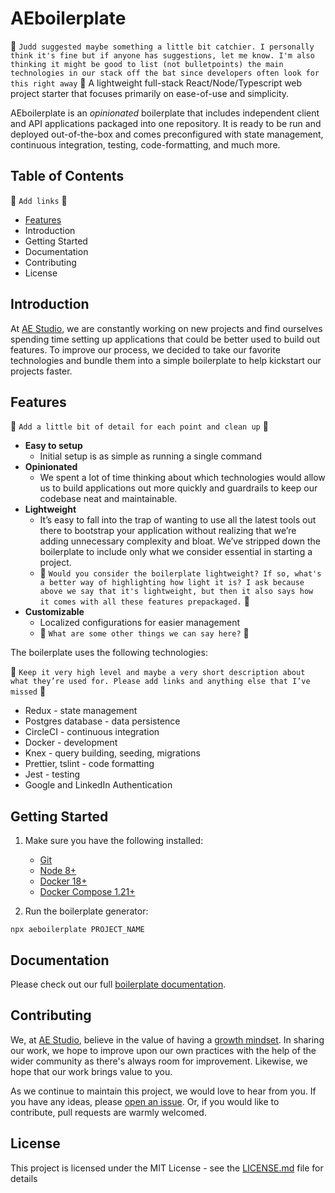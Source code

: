 # AEboilerplate

:poop: `Judd suggested maybe something a little bit catchier. I personally think it's fine but if anyone has suggestions, let me know. I'm also thinking it might be good to list (not bulletpoints) the main technologies in our stack off the bat since developers often look for this right away` :poop:
A lightweight full-stack React/Node/Typescript web project starter that focuses primarily on ease-of-use and simplicity.

AEboilerplate is an *opinionated* boilerplate that includes independent client and API applications packaged into one repository. It is ready to be run and deployed out-of-the-box and comes preconfigured with state management, continuous integration, testing, code-formatting, and much more.


## Table of Contents

:poop: `Add links` :poop:

* [Features](#Features)
* Introduction
* Getting Started
* Documentation
* Contributing
* License


## Introduction

At [AE Studio](https://ae.studio/), we are constantly working on new projects and find ourselves spending time setting up applications that could be better used to build out features. To improve our process, we decided to take our favorite technologies and bundle them into a simple boilerplate to help kickstart our projects faster.


## Features
  
:poop: `Add a little bit of detail for each point and clean up` :poop:

* **Easy to setup**
	* Initial setup is as simple as running a single command
* **Opinionated**
	* We spent a lot of time thinking about which technologies would allow us to build applications out more quickly and guardrails to keep our codebase neat and maintainable.
* **Lightweight**
	* It’s easy to fall into the trap of wanting to use all the latest tools out there to bootstrap your application without realizing that we’re adding unnecessary complexity and bloat. We’ve stripped down the boilerplate to include only what we consider essential in starting a project.
  * :poop: `Would you consider the boilerplate lightweight? If so, what's a better way of highlighting how light it is? I ask because above we say that it's lightweight, but then it also says how it comes with all these features prepackaged.` :poop:
* **Customizable**
	* Localized configurations for easier management 
  * :poop: `What are some other things we can say here?` :poop:

The boilerplate uses the following technologies:

:poop: `Keep it very high level and maybe a very short description about what they’re used for. Please add links and anything else that I’ve missed` :poop:

* Redux - state management 
* Postgres database - data persistence
* CircleCI - continuous integration
* Docker - development
* Knex - query building, seeding, migrations
* Prettier, tslint - code formatting
* Jest - testing
* Google and LinkedIn Authentication


## Getting Started

1. Make sure you have the following installed:
	*  [Git](https://git-scm.com/book/en/v2/Getting-Started-Installing-Git) 
	*  [Node 8+](https://nodejs.org/en/) 
	*  [Docker 18+](https://docs.docker.com/install/) 
	*  [Docker Compose 1.21+](https://docs.docker.com/compose/install/) 

2. Run the boilerplate generator:
```shell
npx aeboilerplate PROJECT_NAME
```


## Documentation

Please check out our full [boilerplate documentation](https://github.com/agencyenterprise/aeboilerplate/blob/master/docs/documentation.md).


## Contributing

We, at [AE Studio](https://ae.studio/), believe in the value of having a [growth mindset](http://www.aaronsw.com/weblog/dweck). In sharing our work, we hope to improve upon our own practices with the help of the wider community as there's always room for improvement. Likewise, we hope that our work brings value to you.

As we continue to maintain this project, we would love to hear from you. If you have any ideas, please [open an issue](https://github.com/agencyenterprise/aeboilerplate/issues/new). Or, if you would like to contribute, pull requests are warmly welcomed.

## License

This project is licensed under the MIT License - see the [LICENSE.md](https://github.com/agencyenterprise/aeboilerplate/blob/master/LICENCE.md) file for details
